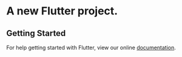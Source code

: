 # A new Flutter project.

## Getting Started

For help getting started with Flutter, view our online
[documentation](https://flutter.io/).
